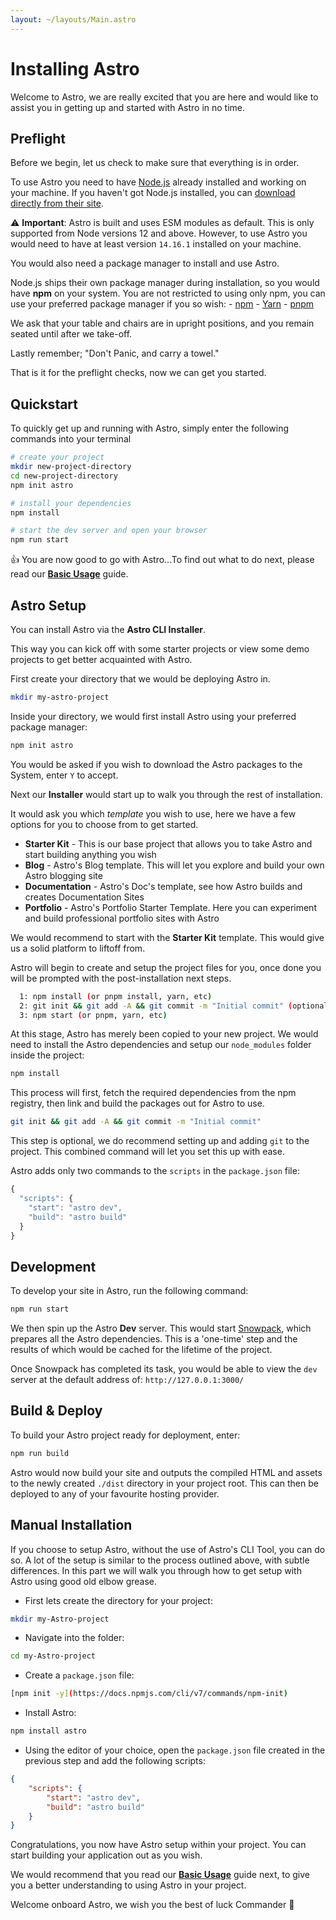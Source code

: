 ```yaml
---
layout: ~/layouts/Main.astro
---
```


# Installing Astro

Welcome to Astro, we are really excited that you are here and would like to assist you in getting up and started with Astro in no time.

## Preflight

Before we begin, let us check to make sure that everything is in order.

To use Astro you need to have [Node.js](https://nodejs.org/en/) already installed and working on your machine. If you haven't got Node.js installed, you can [download directly from their site](https://nodejs.org/en/download/).

⚠️ **Important**: Astro is built and uses ESM modules as default. This is only supported from Node versions 12 and above. However, to use Astro you would need to have at least version `14.16.1` installed on your machine.

You would also need a package manager to install and use Astro.

Node.js ships their own package manager during installation, so you would have **npm** on your system. You are not restricted to using only npm, you can use your preferred package manager if you so wish:
    - [npm](https://docs.npmjs.com/about-npm)
    - [Yarn](https://yarnpkg.com/getting-started)
    - [pnpm](https://pnpm.io/installation)

We ask that your table and chairs are in upright positions, and you remain seated until after we take-off.

Lastly remember; "Don't Panic, and carry a towel."

That is it for the preflight checks, now we can get you started.

## Quickstart

To quickly get up and running with Astro, simply enter the following commands into your terminal

```bash
# create your project
mkdir new-project-directory
cd new-project-directory
npm init astro

# install your dependencies
npm install

# start the dev server and open your browser
npm run start
```

👍 You are now good to go with Astro...To find out what to do next, please read our [**Basic Usage**]() guide.

## Astro Setup

You can install Astro via the **Astro CLI Installer**.

This way you can kick off with some starter projects or view some demo projects to get better acquainted with Astro.

First create your directory that we would be deploying Astro in.

```bash
mkdir my-astro-project
```

Inside your directory, we would first install Astro using your preferred package manager:

```bash
npm init astro
```
<!-- yarn add astro doesn't work properly, recommend its removed -->
You would be asked if you wish to download the Astro packages to the System, enter `Y` to accept.

Next our **Installer** would start up to walk you through the rest of installation.

It would ask you which *template* you wish to use, here we have a few options for you to choose from to get started.

- **Starter Kit** - This is our base project that allows you to take Astro and start building anything you wish
- **Blog** - Astro's Blog template. This will let you explore and build your own Astro blogging site
- **Documentation** - Astro's Doc's template, see how Astro builds and creates Documentation Sites
- **Portfolio** - Astro's Portfolio Starter Template. Here  you can experiment and build professional portfolio sites with Astro
<!--TODO : Setup CodeSanboxes for each of these templates as demos and link them in -->

We would recommend to start with the **Starter Kit** template. This would give us a solid platform to liftoff from.

Astro will begin to create and setup the project files for you, once done you will be prompted with the post-installation next steps.

```bash
  1: npm install (or pnpm install, yarn, etc)
  2: git init && git add -A && git commit -m "Initial commit" (optional step)
  3: npm start (or pnpm, yarn, etc)
```

At this stage, Astro has merely been copied to your new project. We would need to install the Astro dependencies and setup our `node_modules` folder inside the project:

```bash
npm install
```

This process will first, fetch the required dependencies from the npm registry, then link and build the packages out for Astro to use.

```bash
git init && git add -A && git commit -m "Initial commit"
```

This step is optional, we do recommend setting up and adding `git` to the project. This combined command will let you set this up with ease.

Astro adds only two commands to the `scripts` in the `package.json` file:

```js
{
  "scripts": {
    "start": "astro dev",
    "build": "astro build"
  }
}

```

## Development

To develop your site in Astro, run the following command:

```bash
npm run start 
```

We then spin up the Astro **Dev** server. This would start [Snowpack](https://snowpack.dev), which prepares all the Astro dependencies. This is a 'one-time' step and the results of which would be cached for the lifetime of the project.

Once Snowpack has completed its task, you would be able to view the `dev` server at the default address of: `http://127.0.0.1:3000/`

<!-- This would be a great place to tie in an Explore Astro Section or link to -->

## Build & Deploy

To build your Astro project ready for deployment, enter:

```bash
npm run build
```

Astro would now build your site and outputs the compiled HTML and assets to the newly created `./dist` directory in your project root. This can then be deployed to any of your favourite hosting provider.

## Manual Installation

If you choose to setup Astro, without the use of Astro's CLI Tool, you can do so. A lot of the setup is similar to the process outlined above, with subtle differences. In this part we will walk you through how to get setup with Astro using good old elbow grease.

- First lets create the directory for your project:

```bash
mkdir my-Astro-project
```

- Navigate into the folder:

```bash
cd my-Astro-project
```

- Create a `package.json` file:

```bash
[npm init -y](https://docs.npmjs.com/cli/v7/commands/npm-init)
```

- Install Astro:

```bash
npm install astro
```

- Using the editor of your choice, open the `package.json` file created in the previous step and add the following scripts:

```json
{
    "scripts": {
        "start": "astro dev",
        "build": "astro build"
    }
}
```

Congratulations, you now have Astro setup within your project. You can start building your application out as you wish.

We would recommend that you read our [**Basic Usage**]() guide next, to give you a better understanding to using Astro in your project.

Welcome onboard Astro, we wish you the best of luck Commander 🖖
